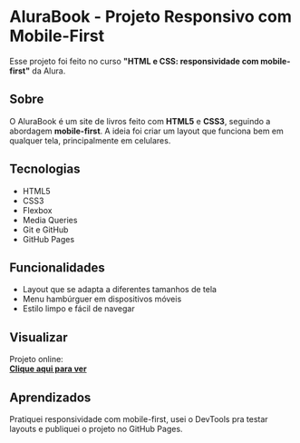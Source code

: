 # AluraBook - Projeto Responsivo com Mobile-First

Esse projeto foi feito no curso **"HTML e CSS: responsividade com mobile-first"** da Alura.

## Sobre

O AluraBook é um site de livros feito com **HTML5** e **CSS3**, seguindo a abordagem **mobile-first**. A ideia foi criar um layout que funciona bem em qualquer tela, principalmente em celulares.

## Tecnologias

- HTML5
- CSS3
- Flexbox
- Media Queries
- Git e GitHub
- GitHub Pages

## Funcionalidades

- Layout que se adapta a diferentes tamanhos de tela
- Menu hambúrguer em dispositivos móveis
- Estilo limpo e fácil de navegar

## Visualizar

Projeto online:  
[**Clique aqui para ver**](https://anapgomes41.github.io/alurabook/)

## Aprendizados

Pratiquei responsividade com mobile-first, usei o DevTools pra testar layouts e publiquei o projeto no GitHub Pages.

